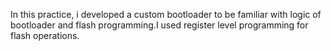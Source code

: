 In this practice, i developed a custom bootloader to be familiar with logic of bootloader and flash programming.I used register level programming for flash operations.
